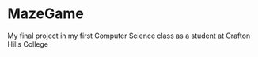 # MazeGame
My final project in my first Computer Science class as a student at Crafton Hills College
